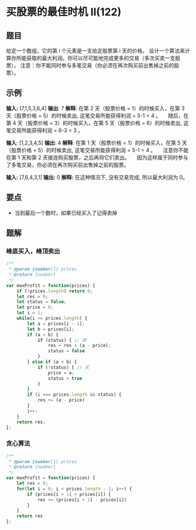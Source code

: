 # 买股票的最佳时机 Ⅱ(122)

## 题目
给定一个数组，它的第 i 个元素是一支给定股票第 i 天的价格。
设计一个算法来计算你所能获取的最大利润。你可以尽可能地完成更多的交易（多次买卖一支股票）。
注意：你不能同时参与多笔交易（你必须在再次购买前出售掉之前的股票）。
## 示例
**输入:** [7,1,5,3,6,4]
**输出**: 7
**解释**: 在第 2 天（股票价格 = 1）的时候买入，在第 3 天（股票价格 = 5）的时候卖出, 这笔交易所能获得利润 = 5-1 = 4 。
     随后，在第 4 天（股票价格 = 3）的时候买入，在第 5 天（股票价格 = 6）的时候卖出, 这笔交易所能获得利润 = 6-3 = 3 。


**输入**: [1,2,3,4,5]
**输出**: 4
**解释**: 在第 1 天（股票价格 = 1）的时候买入，在第 5 天 （股票价格 = 5）的时候卖出, 这笔交易所能获得利润 = 5-1 = 4 。
     注意你不能在第 1 天和第 2 天接连购买股票，之后再将它们卖出。
     因为这样属于同时参与了多笔交易，你必须在再次购买前出售掉之前的股票。


**输入:** [7,6,4,3,1]
**输出:** 0
**解释:** 在这种情况下, 没有交易完成, 所以最大利润为 0。
## 要点

- 当到最后一个数时，如果已经买入了记得卖掉
## 题解
### 峰底买入，峰顶卖出
```javascript
/**
 * @param {number[]} prices
 * @return {number}
 */
var maxProfit = function(prices) {
    if (!prices.length) return 0;
    let res = 0;
    let status = false;
    let price = 0;
    let i = 1;
    while(i <= prices.length) {
        let a = prices[i - 1];
        let b = prices[i];
        if (a > b) {
            if (status) { // 卖
                res = res + (a - price);
                status = false
            }
        } else if (a < b) {
            if (!status) { // 买
                price = a;
                status = true
            }
        }
        if (i === prices.length && status) {
            res += (a - price)
        }
        i++;
    }
    return res;
};
```
### 贪心算法
```javascript
/**
 * @param {number[]} prices
 * @return {number}
 */
var maxProfit = function(prices) {
    let res = 0;
    for(let i = 0; i < prices.length - 1; i++) {
        if (prices[i + 1] > prices[i]) {
            res += (prices[i + 1] - prices[i])
        }
    }
    return res
};
```
